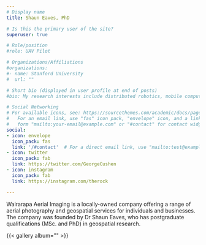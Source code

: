 ```yaml
---
# Display name
title: Shaun Eaves, PhD

# Is this the primary user of the site?
superuser: true

# Role/position
#role: UAV Pilot

# Organizations/Affiliations
#organizations:
#- name: Stanford University
#  url: ""

# Short bio (displayed in user profile at end of posts)
#bio: My research interests include distributed robotics, mobile computing and programmable matter.

# Social Networking
# For available icons, see: https://sourcethemes.com/academic/docs/page-builder/#icons
#   For an email link, use "fas" icon pack, "envelope" icon, and a link in the
#   form "mailto:your-email@example.com" or "#contact" for contact widget.
social:
- icon: envelope
  icon_pack: fas
  link: '/#contact'  # For a direct email link, use "mailto:test@example.org".
- icon: twitter
  icon_pack: fab
  link: https://twitter.com/GeorgeCushen
- icon: instagram
  icon_pack: fab
  link: https://instagram.com/therock

---
```


Wairarapa Aerial Imaging is a locally-owned company offering a range of aerial photography and geospatial services for individuals and businesses. The company was founded by Dr Shaun Eaves, who has postgraduate qualifications (MSc. and PhD) in geospatial research. 

{{< gallery album="<showcase>" >}}
